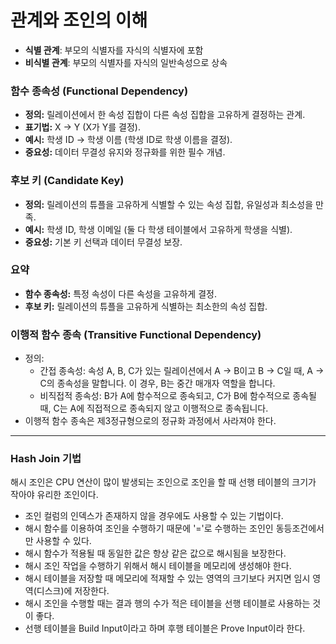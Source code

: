 # 관계와 조인의 이해

* **식별 관계**: 부모의 식별자를 자식의 식별자에 포함
* **비식별 관계**: 부모의 식별자를 자식의 일반속성으로 상속

### 함수 종속성 (Functional Dependency)
- **정의:** 릴레이션에서 한 속성 집합이 다른 속성 집합을 고유하게 결정하는 관계.
- **표기법:** X -> Y (X가 Y를 결정).
- **예시:** 학생 ID -> 학생 이름 (학생 ID로 학생 이름을 결정).
- **중요성:** 데이터 무결성 유지와 정규화를 위한 필수 개념.

### 후보 키 (Candidate Key)
- **정의:** 릴레이션의 튜플을 고유하게 식별할 수 있는 속성 집합, 유일성과 최소성을 만족.
- **예시:** 학생 ID, 학생 이메일 (둘 다 학생 테이블에서 고유하게 학생을 식별).
- **중요성:** 기본 키 선택과 데이터 무결성 보장.

### 요약
- **함수 종속성:** 특정 속성이 다른 속성을 고유하게 결정.
- **후보 키:** 릴레이션의 튜플을 고유하게 식별하는 최소한의 속성 집합.

### 이행적 함수 종속 (Transitive Functional Dependency)
* 정의:
  * 간접 종속성: 속성 A, B, C가 있는 릴레이션에서 A -> B이고 B -> C일 때, A -> C의 종속성을 말합니다. 이 경우, B는 중간 매개자 역할을 합니다.
  * 비직접적 종속성: B가 A에 함수적으로 종속되고, C가 B에 함수적으로 종속될 때, C는 A에 직접적으로 종속되지 않고 이행적으로 종속됩니다.
* 이행적 함수 종속은 제3정규형으로의 정규화 과정에서 사라져야 한다.

---
### Hash Join 기법
해시 조인은 CPU 연산이 많이 발생되는 조인으로 조인을 할 때 선행 테이블의 크기가 작아야 유리한 조인이다.
* 조인 컬럼의 인덱스가 존재하지 않을 경우에도 사용할 수 있는 기법이다.
* 해시 함수를 이용하여 조인을 수행하기 때문에 '='로 수행하는 조인인 동등조건에서만 사용할 수 있다.
* 해시 함수가 적용될 때 동일한 값은 항상 같은 값으로 해시됨을 보장한다.
* 해시 조인 작업을 수행하기 위해서 해시 테이블을 메모리에 생성해야 한다.
* 해시 테이블을 저장할 때 메모리에 적재할 수 있는 영역의 크기보다 커지면 임시 영역(디스크)에 저장한다.
* 해시 조인을 수행할 때는 결과 행의 수가 적은 테이블을 선행 테이블로 사용하는 것이 좋다.
* 선행 테이블을 Build Input이라고 하며 후행 테이블은 Prove Input이라 한다.